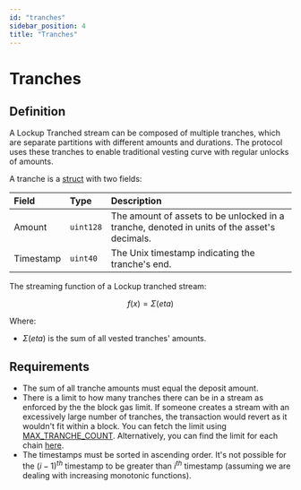 ```yaml
---
id: "tranches"
sidebar_position: 4
title: "Tranches"
---
```


# Tranches

## Definition

A Lockup Tranched stream can be composed of multiple tranches, which are separate partitions with different amounts and
durations. The protocol uses these tranches to enable traditional vesting curve with regular unlocks of amounts.

A tranche is a [struct](/contracts/v2/reference/core/types/library.LockupTranched#tranche) with two fields:

| Field     | Type      | Description                                                                                 |
| :-------- | :-------- | :------------------------------------------------------------------------------------------ |
| Amount    | `uint128` | The amount of assets to be unlocked in a tranche, denoted in units of the asset's decimals. |
| Timestamp | `uint40`  | The Unix timestamp indicating the tranche's end.                                            |

The streaming function of a Lockup tranched stream:

$$
f(x) = \Sigma(eta)
$$

Where:

- $\Sigma(eta)$ is the sum of all vested tranches' amounts.

## Requirements

- The sum of all tranche amounts must equal the deposit amount.
- There is a limit to how many tranches there can be in a stream as enforced by the the block gas limit. If someone
  creates a stream with an excessively large number of tranches, the transaction would revert as it wouldn't fit within
  a block. You can fetch the limit using
  [MAX_TRANCHE_COUNT](/contracts/v2/reference/core/contract.SablierV2LockupTranched#max_tranche_count). Alternatively,
  you can find the limit for each chain
  [here](https://github.com/sablier-labs/v2-core/blob/staging/script/Base.s.sol#L90-L131).
- The timestamps must be sorted in ascending order. It's not possible for the $(i-1)^{th}$ timestamp to be greater than
  $i^{th}$ timestamp (assuming we are dealing with increasing monotonic functions).
